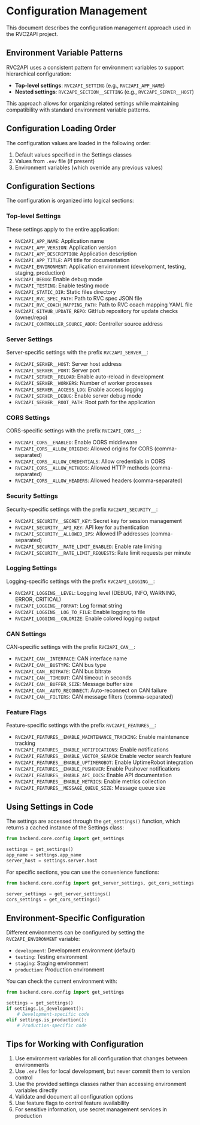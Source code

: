 # Configuration Management

This document describes the configuration management approach used in the RVC2API project.

## Environment Variable Patterns

RVC2API uses a consistent pattern for environment variables to support hierarchical configuration:

- **Top-level settings**: `RVC2API_SETTING` (e.g., `RVC2API_APP_NAME`)
- **Nested settings**: `RVC2API_SECTION__SETTING` (e.g., `RVC2API_SERVER__HOST`)

This approach allows for organizing related settings while maintaining compatibility with standard environment variable patterns.

## Configuration Loading Order

The configuration values are loaded in the following order:

1. Default values specified in the Settings classes
2. Values from `.env` file (if present)
3. Environment variables (which override any previous values)

## Configuration Sections

The configuration is organized into logical sections:

### Top-level Settings

These settings apply to the entire application:

- `RVC2API_APP_NAME`: Application name
- `RVC2API_APP_VERSION`: Application version
- `RVC2API_APP_DESCRIPTION`: Application description
- `RVC2API_APP_TITLE`: API title for documentation
- `RVC2API_ENVIRONMENT`: Application environment (development, testing, staging, production)
- `RVC2API_DEBUG`: Enable debug mode
- `RVC2API_TESTING`: Enable testing mode
- `RVC2API_STATIC_DIR`: Static files directory
- `RVC2API_RVC_SPEC_PATH`: Path to RVC spec JSON file
- `RVC2API_RVC_COACH_MAPPING_PATH`: Path to RVC coach mapping YAML file
- `RVC2API_GITHUB_UPDATE_REPO`: GitHub repository for update checks (owner/repo)
- `RVC2API_CONTROLLER_SOURCE_ADDR`: Controller source address

### Server Settings

Server-specific settings with the prefix `RVC2API_SERVER__`:

- `RVC2API_SERVER__HOST`: Server host address
- `RVC2API_SERVER__PORT`: Server port
- `RVC2API_SERVER__RELOAD`: Enable auto-reload in development
- `RVC2API_SERVER__WORKERS`: Number of worker processes
- `RVC2API_SERVER__ACCESS_LOG`: Enable access logging
- `RVC2API_SERVER__DEBUG`: Enable server debug mode
- `RVC2API_SERVER__ROOT_PATH`: Root path for the application

### CORS Settings

CORS-specific settings with the prefix `RVC2API_CORS__`:

- `RVC2API_CORS__ENABLED`: Enable CORS middleware
- `RVC2API_CORS__ALLOW_ORIGINS`: Allowed origins for CORS (comma-separated)
- `RVC2API_CORS__ALLOW_CREDENTIALS`: Allow credentials in CORS
- `RVC2API_CORS__ALLOW_METHODS`: Allowed HTTP methods (comma-separated)
- `RVC2API_CORS__ALLOW_HEADERS`: Allowed headers (comma-separated)

### Security Settings

Security-specific settings with the prefix `RVC2API_SECURITY__`:

- `RVC2API_SECURITY__SECRET_KEY`: Secret key for session management
- `RVC2API_SECURITY__API_KEY`: API key for authentication
- `RVC2API_SECURITY__ALLOWED_IPS`: Allowed IP addresses (comma-separated)
- `RVC2API_SECURITY__RATE_LIMIT_ENABLED`: Enable rate limiting
- `RVC2API_SECURITY__RATE_LIMIT_REQUESTS`: Rate limit requests per minute

### Logging Settings

Logging-specific settings with the prefix `RVC2API_LOGGING__`:

- `RVC2API_LOGGING__LEVEL`: Logging level (DEBUG, INFO, WARNING, ERROR, CRITICAL)
- `RVC2API_LOGGING__FORMAT`: Log format string
- `RVC2API_LOGGING__LOG_TO_FILE`: Enable logging to file
- `RVC2API_LOGGING__COLORIZE`: Enable colored logging output

### CAN Settings

CAN-specific settings with the prefix `RVC2API_CAN__`:

- `RVC2API_CAN__INTERFACE`: CAN interface name
- `RVC2API_CAN__BUSTYPE`: CAN bus type
- `RVC2API_CAN__BITRATE`: CAN bus bitrate
- `RVC2API_CAN__TIMEOUT`: CAN timeout in seconds
- `RVC2API_CAN__BUFFER_SIZE`: Message buffer size
- `RVC2API_CAN__AUTO_RECONNECT`: Auto-reconnect on CAN failure
- `RVC2API_CAN__FILTERS`: CAN message filters (comma-separated)

### Feature Flags

Feature-specific settings with the prefix `RVC2API_FEATURES__`:

- `RVC2API_FEATURES__ENABLE_MAINTENANCE_TRACKING`: Enable maintenance tracking
- `RVC2API_FEATURES__ENABLE_NOTIFICATIONS`: Enable notifications
- `RVC2API_FEATURES__ENABLE_VECTOR_SEARCH`: Enable vector search feature
- `RVC2API_FEATURES__ENABLE_UPTIMEROBOT`: Enable UptimeRobot integration
- `RVC2API_FEATURES__ENABLE_PUSHOVER`: Enable Pushover notifications
- `RVC2API_FEATURES__ENABLE_API_DOCS`: Enable API documentation
- `RVC2API_FEATURES__ENABLE_METRICS`: Enable metrics collection
- `RVC2API_FEATURES__MESSAGE_QUEUE_SIZE`: Message queue size

## Using Settings in Code

The settings are accessed through the `get_settings()` function, which returns a cached instance of the Settings class:

```python
from backend.core.config import get_settings

settings = get_settings()
app_name = settings.app_name
server_host = settings.server.host
```

For specific sections, you can use the convenience functions:

```python
from backend.core.config import get_server_settings, get_cors_settings

server_settings = get_server_settings()
cors_settings = get_cors_settings()
```

## Environment-Specific Configuration

Different environments can be configured by setting the `RVC2API_ENVIRONMENT` variable:

- `development`: Development environment (default)
- `testing`: Testing environment
- `staging`: Staging environment
- `production`: Production environment

You can check the current environment with:

```python
from backend.core.config import get_settings

settings = get_settings()
if settings.is_development():
    # Development-specific code
elif settings.is_production():
    # Production-specific code
```

## Tips for Working with Configuration

1. Use environment variables for all configuration that changes between environments
2. Use `.env` files for local development, but never commit them to version control
3. Use the provided settings classes rather than accessing environment variables directly
4. Validate and document all configuration options
5. Use feature flags to control feature availability
6. For sensitive information, use secret management services in production
